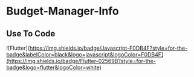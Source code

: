 # Budget-Manager-Info

## Use To Code

![Flutter](https://img.shields.io/badge/Javascript-F0DB4F?style=for-the-badge&labelColor=black&logo=javascript&logoColor=F0DB4F](https://img.shields.io/badge/Flutter-02569B?style=for-the-badge&logo=flutter&logoColor=white)

